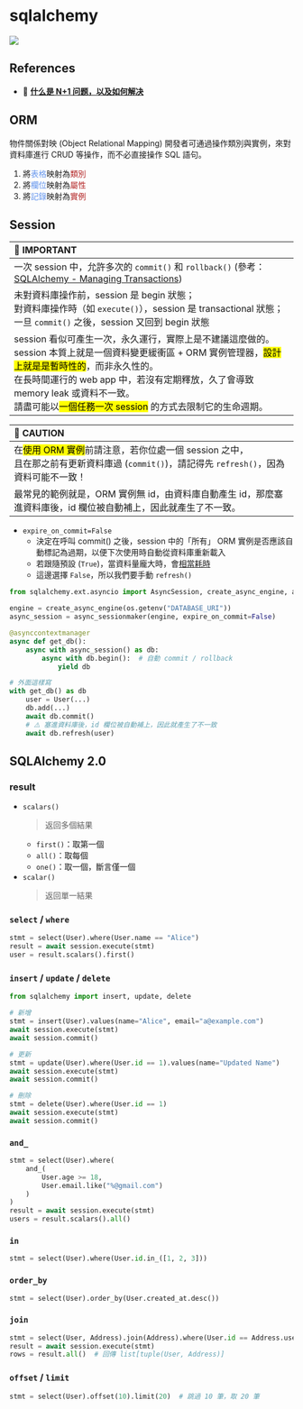 # sqlalchemy

![](https://media.licdn.com/dms/image/v2/D4E10AQHg03wvp6XmBg/image-shrink_1280/image-shrink_1280/0/1722610852769?e=1745780400&v=beta&t=-eil40RhZ0TzsMk_jVPWgn3x_RcR9jxAqcJrSxfO-cg)

## References
+ 🔗 [**什么是 N+1 问题，以及如何解决**](https://segmentfault.com/a/1190000039421843)

## ORM
物件關係對映 (Object Relational Mapping)
開發者可通過操作類別與實例，來對資料庫進行 CRUD 等操作，而不必直接操作 SQL 語句。

1. 將<span style="color: cornflowerblue">表格</span>映射為<span style="color: firebrick">類別</span>
2. 將<span style="color: cornflowerblue">欄位</span>映射為<span style="color: firebrick">屬性</span>
3. 將<span style="color: cornflowerblue">記錄</span>映射為<span style="color: firebrick">實例</span>


## Session
|🔮 <span class="important">IMPORTANT</span>|
|:---|
|一次 session 中，允許多次的 `commit()` 和 `rollback()` (參考：[SQLAlchemy - Managing Transactions](https://docs.sqlalchemy.org/en/13/orm/session_transaction.html#managing-transactions))|
|未對資料庫操作前，session 是 begin 狀態；<br>對資料庫操作時（如 `execute()`），session 是 transactional 狀態；<br>一旦 `commit()` 之後，session 又回到 begin 狀態|
|session 看似可產生一次，永久運行，實際上是不建議這麼做的。<br>session 本質上就是一個資料變更緩衝區 + ORM 實例管理器，<mark>設計上就是是暫時性的</mark>，而非永久性的。<br>在長時間運行的 web app 中，若沒有定期釋放，久了會導致 memory leak 或資料不一致。<br>請盡可能以<mark>一個任務一次 session</mark> 的方式去限制它的生命週期。|

|🚨 <span class="caution">CAUTION</span>|
|:---|
|在<mark>使用 ORM 實例</mark>前請注意，若你位處一個 session 之中，<br>且在那之前有更新資料庫過 (`commit()`)，請記得先 `refresh()`，因為資料可能不一致！|
|最常見的範例就是，ORM 實例無 id，由資料庫自動產生 id，那麼塞進資料庫後，id 欄位被自動補上，因此就產生了不一致。|

+ `expire_on_commit=False`
    + 決定在呼叫 commit() 之後，session 中的「所有」 ORM 實例是否應該自動標記為過期，以便下次使用時自動從資料庫重新載入
    + 若跟隨預設 (`True`)，當資料量龐大時，會[相當耗時](https://blog.youguanxinqing.xyz/index.php/archives/147/)
    + 這邊選擇 `False`，所以我們要手動 `refresh()`

```py
from sqlalchemy.ext.asyncio import AsyncSession, create_async_engine, async_sessionmaker

engine = create_async_engine(os.getenv("DATABASE_URI"))
async_session = async_sessionmaker(engine, expire_on_commit=False)

@asynccontextmanager
async def get_db():
    async with async_session() as db:
        async with db.begin():  # 自動 commit / rollback
            yield db

```
```py
# 外面這樣寫
with get_db() as db
    user = User(...)
    db.add(...)
    await db.commit()
    # ⚠️ 塞進資料庫後，id 欄位被自動補上，因此就產生了不一致
    await db.refresh(user)
```

## SQLAlchemy 2.0

### result
+ `scalars()`
  > 返回多個結果
  + `first()`：取第一個
  + `all()`：取每個
  + `one()`：取一個，斷言僅一個
+ `scalar()`
  > 返回單一結果

### `select` / `where`
```py
stmt = select(User).where(User.name == "Alice")
result = await session.execute(stmt)
user = result.scalars().first()
```

### `insert` / `update` / `delete`
```py
from sqlalchemy import insert, update, delete

# 新增
stmt = insert(User).values(name="Alice", email="a@example.com")
await session.execute(stmt)
await session.commit()

# 更新
stmt = update(User).where(User.id == 1).values(name="Updated Name")
await session.execute(stmt)
await session.commit()

# 刪除
stmt = delete(User).where(User.id == 1)
await session.execute(stmt)
await session.commit()

```

### `and_`
```py
stmt = select(User).where(
    and_(
        User.age >= 18,
        User.email.like("%@gmail.com")
    )
)
result = await session.execute(stmt)
users = result.scalars().all()
```

### `in`
```py
stmt = select(User).where(User.id.in_([1, 2, 3]))
```

### `order_by`
```py
stmt = select(User).order_by(User.created_at.desc())
```

### `join`
```py
stmt = select(User, Address).join(Address).where(User.id == Address.user_id)
result = await session.execute(stmt)
rows = result.all()  # 回傳 list[tuple(User, Address)]
```

### `offset` / `limit`
```py
stmt = select(User).offset(10).limit(20)  # 跳過 10 筆，取 20 筆
```
